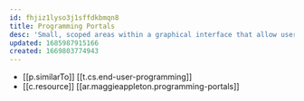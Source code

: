```yaml
---
id: fhjiz1lyso3j1sffdkbmqn8
title: Programming Portals
desc: 'Small, scoped areas within a graphical interface that allow users to read and write simple programmes'
updated: 1685987915166
created: 1669803774943
---
```


- [[p.similarTo]] [[t.cs.end-user-programming]]
- [[c.resource]] [[ar.maggieappleton.programming-portals]]